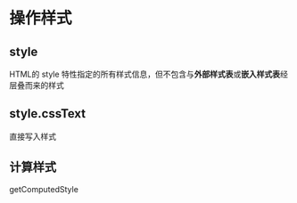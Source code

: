 # 操作样式

## style
HTML的 style 特性指定的所有样式信息，但不包含与**外部样式表**或**嵌入样式表**经层叠而来的样式

## style.cssText
直接写入样式

## 计算样式
getComputedStyle
